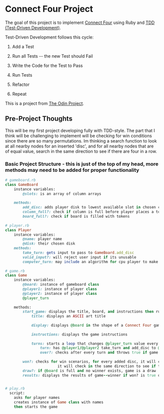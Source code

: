 # Connect Four Project

The goal of this project is to implement [Connect Four](https://en.wikipedia.org/wiki/Connect_Four) using Ruby and [TDD (Test-Driven Development)](https://en.wikipedia.org/wiki/Test-driven_development).

Test-Driven Development follows this cycle:

1. Add a Test

2. Run all Tests -- the new Test should Fail

3. Write the Code for the Test to Pass

4. Run Tests

5. Refactor

6. Repeat

This is a project from [The Odin Project](https://www.theodinproject.com/courses/ruby-programming/lessons/testing-ruby).


## Pre-Project Thoughts

This will be my first project developing fully with TDD-style. 
The part that I think will be challenging to implement will be checking for win conditions since there are so many permutations.
Im thinking a search function to look at all nearby nodes for an inserted 'disc', and for all nearby nodes that are of equal value, search in the same direction to see if there are four in a row.

### Basic Project Structure - this is just of the top of my head, more methods may need to be added for proper functionality

```ruby
# gameboard.rb
class GameBoard
	instance variables:
		@slots: is an array of column arrays
    
	methods: 
		add_disc: adds player disk to lowest available slot in chosen column.
		column_full?: check if column is full before player places a token
		board_full?: check if board is filled with tokens
    
# player.rb
class Player
	instance variables:
		@name: player name
		@disk: their chosen disk
	methods: 
		take_turn: gets input to pass to GameBoard.add_disc
		valid_input?: will reject user input if its unusable
		computer_turn: may include an algorithm for cpu player to make turns for 1 player games.
    
# game.rb 
class Game
	instance variables:
		@board:	instance of gameboard class
		@player1: instance of player class
		@player2: instance of player class
		@player_turn
    
	methods:
		start_game: displays the title, board, and instructions then runs main game loop
			title: displays an ASCII art title 
      
			display: displays @board in the shape of a Connect Four game 
      
			instructions: displays the game instructions
      
			turns: starts a loop that changes @player_turn value every turn and checks for win scenario
				turn: has @player1/@player2 take_turn and add_disc to @board
				over?: checks after every turn and throws true if game is won? or draw?, otherwise returns false and loop continues
          
		won?: checks for win scenarios, for every added disc, it will check all discs at distance = 1 if they are the same, if so:
					    it will check in the same direction to see if there are 4 in a row, if so, win conditions are met
		draw?: if @board is full and no winner exists, game is a draw
		results: displays the results of game--winner if won? is true otherwise game is a draw
      

# play.rb
  script:
    asks for player names 
    creates instance of Game class with names
    then starts the game 
```
